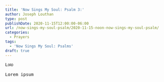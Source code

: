 ```yaml
---
title: 'Now Sings My Soul: Psalm 3:'
author: Joseph Louthan
type: post
publishDate: 2020-11-15T12:00:00-06:00
url: /now-sings-my-soul-psalm/2020-11-15-noon-now-sings-my-soul-psalm/
categories:
  - Prayers
tags:
  - 'Now Sings My Soul: Psalms'
draft: true
---
```


<pre>
<div style="font-variant: small-caps;">Lord</div>
Lorem ipsum
</pre>
